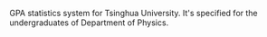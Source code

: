 GPA statistics system for Tsinghua University. It's specified for the undergraduates of Department of Physics.